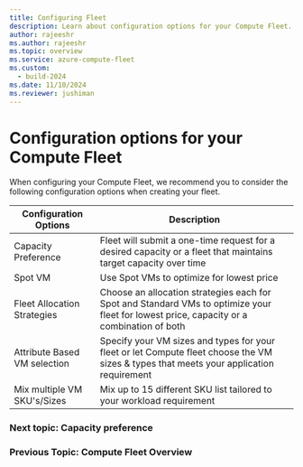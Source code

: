 ```yaml
---
title: Configuring Fleet
description: Learn about configuration options for your Compute Fleet.
author: rajeeshr
ms.author: rajeeshr
ms.topic: overview
ms.service: azure-compute-fleet
ms.custom:
  - build-2024
ms.date: 11/10/2024
ms.reviewer: jushiman
---
```


# Configuration options for your Compute Fleet 

When configuring your Compute Fleet, we recommend you to consider the following configuration options when creating your fleet.

| Configuration Options        | Description                                                                                                                               |
|------------------------------|-------------------------------------------------------------------------------------------------------------------------------------------|
| Capacity Preference          | Fleet will submit a one-time request for a desired capacity or a fleet that maintains target capacity over time                           |
| Spot VM                      | Use Spot VMs to optimize for lowest price                                                                                                 |
| Fleet Allocation Strategies  | Choose an allocation strategies each for Spot and Standard VMs to optimize your fleet for lowest price, capacity or a combination of both |
| Attribute Based VM selection | Specify your VM sizes and types for your fleet or let Compute fleet choose the VM sizes & types that meets your application requirement   |
| Mix multiple VM SKU's/Sizes  | Mix up to 15 different SKU list tailored to your workload requirement                                                                     |

### Next topic: Capacity preference
### Previous Topic: Compute Fleet Overview
